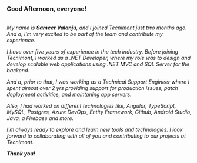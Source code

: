 ### Good Afternoon, everyone!
\
*My name is **Sameer Valanju**, and I joined Tecnimont just two months ago. And a, I’m very excited to be part of the team and contribute my experience.*

*I have over five years of experience in the tech industry. Before joining Tecnimont, I worked as a .NET Developer, where my role was to design and develop scalable web applications using .NET MVC and SQL Server for the backend.*

*And a, prior to that, I was working as a Technical Support Engineer where I spent almost over 2 yrs providing support for production issues, patch deployment activities, and maintaning app servers.*

*Also, I had worked on different technologies like, Angular, TypeScript, MySQL, Postgres, Azure DevOps, Entity Framework, Github, Android Studio, Java, a Firebase and more.*

*I’m always ready to explore and learn new tools and technologies. I look forward to collaborating with all of you and contributing to our projects at Tecnimont.*

***Thank you!***